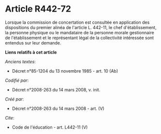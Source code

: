 # Article R442-72

Lorsque la commission de concertation est consultée en application des dispositions du premier alinéa de l'article L. 442-11,
le chef d'établissement, la personne physique ou le mandataire de la personne morale gestionnaire de l'établissement et le
représentant légal de la collectivité intéressée sont entendus sur leur demande.

**Liens relatifs à cet article**

_Anciens textes_:

  - Décret n°85-1204 du 13 novembre 1985 - art. 10 (Ab)

_Codifié par_:

  - Décret n°2008-263 du 14 mars 2008, v. init.

_Créé par_:

  - Décret n°2008-263 du 14 mars 2008 - art. (V)

_Cite_:

  - Code de l'éducation - art. L442-11 (V)
